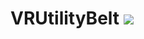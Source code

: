 # VRUtilityBelt <img src="https://ci.appveyor.com/api/projects/status/32r7s2skrgm9ubva/branch/master" />
